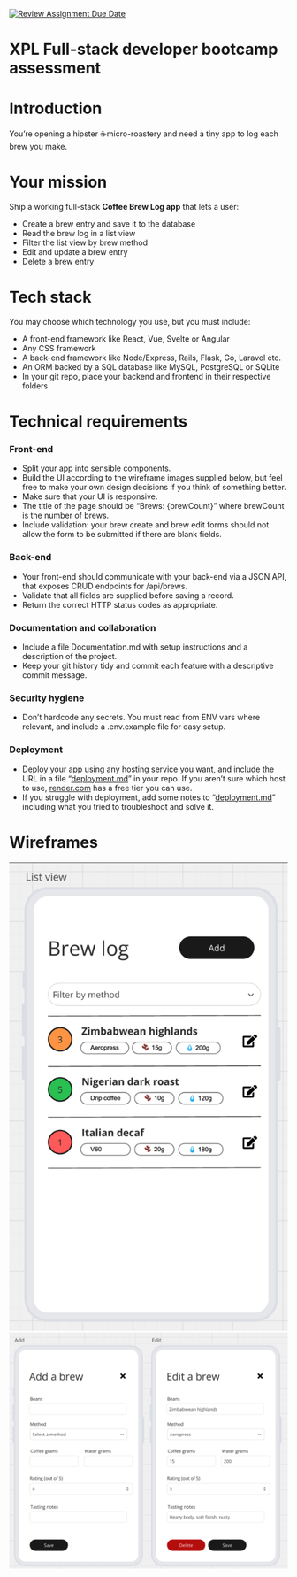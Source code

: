 [![Review Assignment Due Date](https://classroom.github.com/assets/deadline-readme-button-22041afd0340ce965d47ae6ef1cefeee28c7c493a6346c4f15d667ab976d596c.svg)](https://classroom.github.com/a/9SicG5wU)
# **XPL Full-stack developer bootcamp assessment**

# **Introduction**

You’re opening a hipster ☕️micro-roastery and need a tiny app to log each brew you make.

# **Your mission**

Ship a working full-stack **Coffee Brew Log app** that lets a user:

* Create a brew entry and save it to the database  
* Read the brew log in a list view  
* Filter the list view by brew method  
* Edit and update a brew entry  
* Delete a brew entry

# **Tech stack**

You may choose which technology you use, but you must include:

* A front-end framework like React, Vue, Svelte or Angular  
* Any CSS framework  
* A back-end framework like Node/Express, Rails, Flask, Go, Laravel etc.  
* An ORM backed by a SQL database like MySQL, PostgreSQL or SQLite  
* In your git repo, place your backend and frontend in their respective folders

# **Technical requirements**

### Front-end

* Split your app into sensible components.  
* Build the UI according to the wireframe images supplied below, but feel free to make your own design decisions if you think of something better.  
* Make sure that your UI is responsive.  
* The title of the page should be “Brews: {brewCount}” where brewCount is the number of brews.  
* Include validation: your brew create and brew edit forms should not allow the form to be submitted if there are blank fields.

### Back-end

* Your front-end should communicate with your back-end via a JSON API, that exposes CRUD endpoints for /api/brews.  
* Validate that all fields are supplied before saving a record.  
* Return the correct HTTP status codes as appropriate.

### Documentation and collaboration

* Include a file Documentation.md with setup instructions and a description of the project.  
* Keep your git history tidy and commit each feature with a descriptive commit message.

### Security hygiene

* Don’t hardcode any secrets. You must read from ENV vars where relevant, and include a .env.example file for easy setup.

### Deployment

* Deploy your app using any hosting service you want, and include the URL in a file “[deployment.md](http://deployment.md)” in your repo. If you aren’t sure which host to use, [render.com](http://render.com) has a free tier you can use.  
* If you struggle with deployment, add some notes to “[deployment.md](http://deployment.md)” including what you tried to troubleshoot and solve it.

# **Wireframes**

![Wireframe](./wireframe-1.png)
![Wireframe](./wireframe-2.png)
